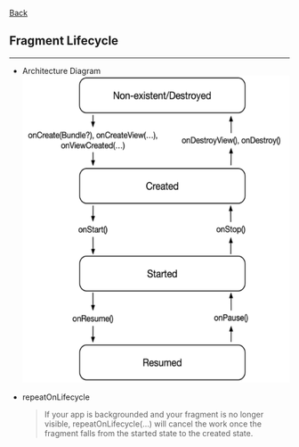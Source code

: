[Back](README.md)

## Fragment Lifecycle

<hr>


- Architecture Diagram
![Fragment Lifecycle](https://github.com/Elliot518/mcp-oss-tech/blob/main/mobile/android/fragment_lifecycle.png?raw=true)


- repeatOnLifecycle
    > If your app is backgrounded and your fragment is no longer visible, repeatOnLifecycle(…) will cancel the work once the fragment falls from the started state to the created state.

